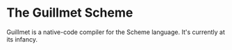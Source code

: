 # The Guillmet Scheme

Guillmet is a native-code compiler for the Scheme language. It's currently at its infancy.
